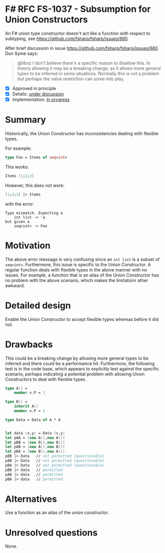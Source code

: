 # F# RFC FS-1037 - Subsumption for Union Constructors

An F# union type constructor doesn't act like a function with respect to subtyping, see https://github.com/fsharp/fsharp/issues/660

After brief discussion in issue https://github.com/fsharp/fsharp/issues/660 Don Syme says:

> @liboz I don't believe there's a specific reason to disallow this. In theory allowing it may be a breaking change, as it allows more general types to be inferred in some situations. Normally this is not a problem but perhaps the value restriction can some into play.


* [x] Approved in principle
* [x] Details: [under discussion](https://github.com/fsharp/fslang-design/issues/219)
* [x] Implementation: [In progress](https://github.com/Microsoft/visualfsharp/pull/2382)

# Summary
[summary]: #summary

Historically, the Union Constructor has inconsistencies dealing with flexible types. 

For example:

```fsharp
type Foo = Items of seq<int>
```

This works:

```fsharp
Items [1;2;3]
```

However, this does not work:

```fsharp
[1;2;3] |> Items
```

with the error:

```
Type mismatch. Expecting a
    int list -> 'a    
but given a
    seq<int> -> Foo
 ```
    
# Motivation
[motivation]: #motivation

The above error message is very confusing since an `int list` is a subset of `seq<int>`. Furthermore, this issue is specific to the Union Constructor. A regular function deals with flexible types in the above manner with no issues. For example, a function that is an alias of the Union Constructor has no problem with the above scenario, which makes the limitationr ather awkward.

# Detailed design
[design]: #detailed-design

Enable the Union Constructor to accept flexible types whereas before it did not.

# Drawbacks
[drawbacks]: #drawbacks

This could be a breaking change by allowing more general types to be inferred and there could be a performance hit. Furthermore, the following test is in the code base, which appears to explicitly test against the specific scenario, perhaps indicating a potential problem with allowing Union Constructors to deal with flexible types.

```fsharp
type A() = 
    member x.P = 1

type B() = 
    inherit A()
    member x.P = 1

type Data = Data of A * A


let data (x,y) = Data (x,y)
let pAA = (new A(),new A()) 
let pBB = (new B(),new B())
let pAB = (new A(),new B())
let pBA = (new B(),new A())
pBB |> Data   // not permitted (questionable)
pAB |> Data   // not permitted (questionable)
pBA |> Data   // not permitted (questionable)
pBB |> data   // permitted
pAB |> data   // permitted
pBA |> data   // permitted
```

# Alternatives
[alternatives]: #alternatives

Use a function as an alias of the union constructor.

# Unresolved questions
[unresolved]: #unresolved-questions

None.
